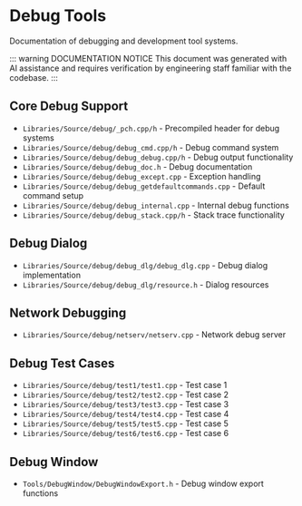 # Debug Tools

Documentation of debugging and development tool systems.

::: warning DOCUMENTATION NOTICE
This document was generated with AI assistance and requires verification by engineering staff familiar with the codebase.
:::

## Core Debug Support

- `Libraries/Source/debug/_pch.cpp/h` - Precompiled header for debug systems
- `Libraries/Source/debug/debug_cmd.cpp/h` - Debug command system
- `Libraries/Source/debug/debug_debug.cpp/h` - Debug output functionality
- `Libraries/Source/debug/debug_doc.h` - Debug documentation
- `Libraries/Source/debug/debug_except.cpp` - Exception handling
- `Libraries/Source/debug/debug_getdefaultcommands.cpp` - Default command setup
- `Libraries/Source/debug/debug_internal.cpp` - Internal debug functions
- `Libraries/Source/debug/debug_stack.cpp/h` - Stack trace functionality

## Debug Dialog

- `Libraries/Source/debug/debug_dlg/debug_dlg.cpp` - Debug dialog implementation
- `Libraries/Source/debug/debug_dlg/resource.h` - Dialog resources

## Network Debugging

- `Libraries/Source/debug/netserv/netserv.cpp` - Network debug server

## Debug Test Cases

- `Libraries/Source/debug/test1/test1.cpp` - Test case 1
- `Libraries/Source/debug/test2/test2.cpp` - Test case 2
- `Libraries/Source/debug/test3/test3.cpp` - Test case 3
- `Libraries/Source/debug/test4/test4.cpp` - Test case 4
- `Libraries/Source/debug/test5/test5.cpp` - Test case 5
- `Libraries/Source/debug/test6/test6.cpp` - Test case 6

## Debug Window

- `Tools/DebugWindow/DebugWindowExport.h` - Debug window export functions
